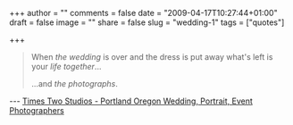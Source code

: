 +++
author = ""
comments = false
date = "2009-04-17T10:27:44+01:00"
draft = false
image = ""
share = false
slug = "wedding-1"
tags = ["quotes"]

+++

> When *the wedding* is over and 
> the dress is put away what's left
> is your *life together*...
> 
> ...and *the photographs*.

--- [Times Two Studios - Portland Oregon Wedding, Portrait, Event
Photographers](http://www.timestwostudios.com/#num=92&id=album-9)
